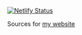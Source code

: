 [![Netlify Status](https://api.netlify.com/api/v1/badges/4aa6cf3c-f48a-4bf4-8e79-509b96ecb4bd/deploy-status)](https://app.netlify.com/sites/weiglszonja/deploys)

Sources for [my website](https://weiglszonja.netlify.app/)  
